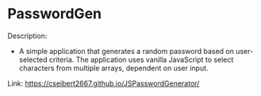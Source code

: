 # PasswordGen

Description:
- A simple application that generates a random password based on user-selected criteria. The application uses vanilla JavaScript to select characters from multiple arrays, dependent on user input.

Link:  https://cseibert2667.github.io/JSPasswordGenerator/

